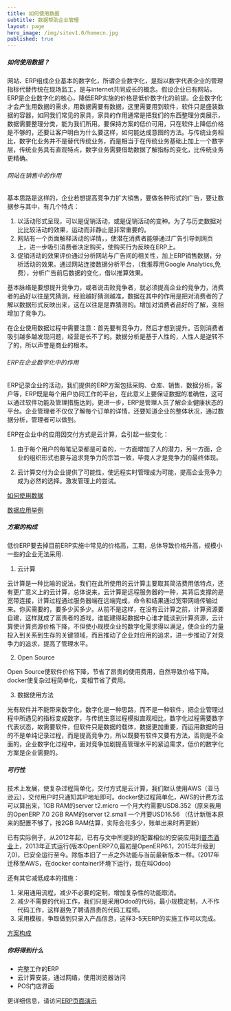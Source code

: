 ```yaml
---
title: 如何使用数据
subtitle: 数据帮助企业管理
layout: page
hero_image: /img/sitev1.0/homecn.jpg
published: true
---
```

<!-- callouts: home_callouts -->

 ##### 如何使用数据？

网站、ERP组成企业基本的数字化，所谓企业数字化，是指以数字代表企业的管理指标代替传统在现场监工，是与internet共同成长的概念。假设企业已有网站，ERP是企业数字化的核心，降低ERP实施的价格是低价数字化的前提。企业数字化才会产生用数据的需求，用数据需要有数据，这里需要用到软件，软件只是盛装数据的容器，如同我们常见的家具，家具的作用通常是把我们的东西整理分类展示，数据需要整理分类，能为我们所用。要保持方案的低价可用，只在软件上降低价格是不够的，还要让客户明白为什么要这样，如何能达成意图的方法。与传统业务相比，数字化业务并不是替代传统业务，而是相当于在传统业务基础上加上一个数字层，传统业务具有直观特点，数字业务需要借助数据了解指标的变化，比传统业务更精确。


###### 网站在销售中的作用

基本思路是这样的，企业若想提高竞争力扩大销售，要做各种形式的广告，要让数据参与其中，有几个特点：

1. 以活动形式呈现，可以是促销活动，或是促销活动的变种。为了与历史数据对比比较活动的效果，运动而非静止是非常重要的。
2. 网站有一个页面解释活动的详情，，使潜在消费者能够通过广告引导到网页上，进一步吸引消费者决定购买，使购买行为反映在ERP上。
3. 促销活动的效果评价通过分析网站与广告间的相关性，加上ERP销售数据，分析活动的效果。通过网站连接数据分析平台，（我推荐用Google Analytics,免费），分析广告前后数据的变化，借以推算效果。

基本脉络是要想提升竞争力，或者说击败竞争者，就必须提高企业的竞争力，消费者的品好以往是凭猜测，经验越好猜测越准，数据在其中的作用是把对消费者的了解以数据形式反映出来，这在以往是是靠猜测的。增加对消费者品好的了解，变相增加了竞争力。

在企业使用数据过程中需要注意：首先要有竞争力，然后才想到提升。否则消费者吸引越多越发现问题，经营是长不了的。数据分析是基于人性的，人性人是逆转不了的，所以声誉是商业的根本。

###### ERP在企业数字化中的作用

ERP记录企业的活动，我们提供的ERP方案包括采购、仓库、销售、数据分析，客户等，ERP既是每个用户协同工作的平台，在此意义上要保证数据的准确性，这可以通过软件功能及管理措施达到，更进一步，ERP是管理人员了解企业健康状态的平台。企业管理者不仅仅了解每个订单的详情，还要知道企业的整体状况，通过数据分析，管理者可以做到。

ERP在企业中的应用因交付方式是云计算，会引起一些变化：

1. 由于每个用户的每笔记录都是可查的，一方面增加了人的潜力，另一方面，企业的组织形式也要与追求竞争力的宗旨一致，毕竟人才是竞争力的最终体现。

2. 云计算交付为企业提供了可能性，使远程实时管理成为可能，提高企业竞争力成为必然的选择。激发管理上的尝试。

[如何使用数据](/tutorials/zh/use-data/)

[数据应用举例](/tutorials/zh/data-usecase/)


##### 方案的构成

低价ERP要去掉目前ERP实施中常见的价格高，工期，总体导致价格升高，规模小一些的企业无法采用.

1) 云计算

云计算是一种比喻的说法，我们在此所使用的云计算主要取其简洁费用低特点，还有更广意义上的云计算，总体说来，云计算是远程服务器的一种，其背后支撑的是宽带连接，计算过程通过服务器端在远端完成，命令和结果通过宽带网络传输过来。你买需要的，要多少买多少。从前不是这样，在没有云计算之前，计算资源要自建，这样就成了富贵者的游戏，谁能建得起数据中心谁才能谈到计算资源，云计算使计算资源价格下降，不但使小规模企业的数字化需求得以满足，使企业的力量投入到关系到生存的关键领域，而且推动了企业対应用的追求，进一步推动了対竞争力的追求，提高了管理水平。

2) Open Source

Open Source使软件价格下降，节省了昂贵的使用费用，自然导致价格下降。docker使复杂过程简单化，变相节省了费用。

3) 数据使用方法

光有软件并不能带来数字化，数字化是一种思路，而不是一种软件，把企业管理过程中所遇见的指标变成数字，与传统生意过程模拟直观相比，数字化过程需要数字代表状态，故需要软件，但软件只是数据的载体，数据更加重要，而运用数据的目的不是单纯记录过程，而是提高竞争力，所以既要有软件又要有方法，否则是不全面的，企业数字化过程中，面对竞争加剧提高管理水平的紧迫需求，低价的数字化方案是企业需要的。


##### 可行性

技术上发展，使复杂过程简单化，交付方式是云计算，我们默认使用AWS（亚马逊云），交付用户时只通知其IP地址即可。docker使过程简单化，AWS的计费方法可以算出来，1GB RAM的server t2.micro 一个月大约需要USD8.352（原来我用的OpenERP 7.0 2GB RAM的server t2.small 一个月要USD16.56 （估计新版本原来的配置不够了，按2GB RAM估算，实际会花多少，账单出来时再更新）

已有实际例子，从2012年起，已有与文中所提到的配置相似的安装应用到[普杰酒业](http://www.winam.cn)上，2013年正式运行(版本OpenERP7.0,最初是OpenERP6.1，2015年升级到7,0)，已安全运行至今。除版本旧了一点之外功能与当前最新版本一样。(2017年迁移至AWS，在docker container环境下运行，现在叫Odoo)

还有其它减低成本的措施：

1. 采用通用流程，减少不必要的定制，增加复杂性的功能取消。
2. 减少不需要的代码工作，我们只是采用Odoo的代码，最小规模定制，人不作代码工作，这样避免了聘请昂贵的代码工程师。
3. 采用模板，争取做到只录入产品信息，这样3-5天ERP的实施工作可以完成。

 [方案构成](/tutorials/zh/data-practical/)

##### 你将得到什么

- 完整工作的ERP
- 云计算安装，通过网络，使用浏览器访问
- POS门店界面

更详细信息，请访问[ERP页面演示](/erp-demo/)
